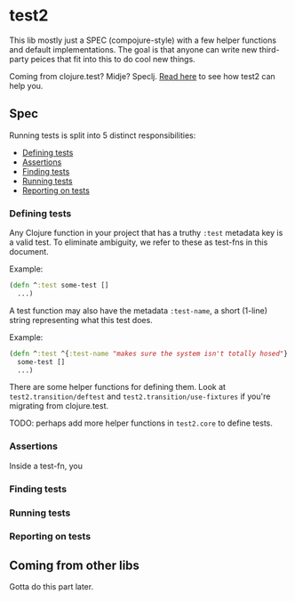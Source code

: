 # test2

This lib mostly just a SPEC (compojure-style) with a few helper functions and default implementations. The goal is that anyone can write new third-party peices that fit into this to do cool new things.

Coming from clojure.test? Midje? Speclj. [Read here](#coming-from-other-libs) to see how test2 can help you.

## Spec

Running tests is split into 5 distinct responsibilities:

* [Defining tests](#defining-tests)
* [Assertions](#assertions)
* [Finding tests](#finding-tests)
* [Running tests](#running-tests)
* [Reporting on tests](#reporting-on-tests)

### Defining tests

Any Clojure function in your project that has a truthy `:test` metadata key is a valid test. To eliminate ambiguity, we refer to these as test-fns in this document.

Example:

```clojure
(defn ^:test some-test []
  ...)
```

A test function may also have the metadata `:test-name`, a short (1-line) string representing what this test does.

Example:

```clojure
(defn ^:test ^{:test-name "makes sure the system isn't totally hosed"}
  some-test []
  ...)
```

There are some helper functions for defining them. Look at `test2.transition/deftest` and `test2.transition/use-fixtures` if you're migrating from clojure.test.

TODO: perhaps add more helper functions in `test2.core` to define tests.

### Assertions

Inside a test-fn, you

### Finding tests

### Running tests

### Reporting on tests


## Coming from other libs

Gotta do this part later.
